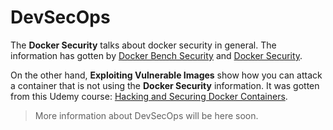 # DevSecOps

The **Docker Security** talks about docker security in general. The information has gotten by [Docker Bench Security](https://github.com/docker/docker-bench-security) and [Docker Security](https://docs.docker.com/engine/security/security/).

On the other hand, **Exploiting Vulnerable Images** show how you can attack a container that is not using the **Docker Security** information. It was gotten from this Udemy course: [Hacking and Securing Docker Containers](https://www.udemy.com/course/hacking-and-securing-docker-containers/).


> More information about DevSecOps will be here soon.

